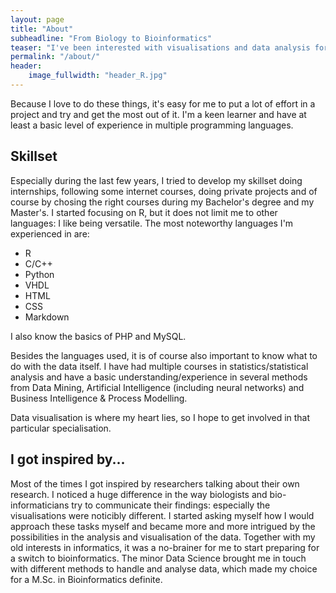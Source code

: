 ```yaml
---
layout: page
title: "About"
subheadline: "From Biology to Bioinformatics"
teaser: "I've been interested with visualisations and data analysis for years. Now that I've finished my B.Sc. Biology, I chose the path to being a bioinformatician!"
permalink: "/about/"
header:
    image_fullwidth: "header_R.jpg"
---
```

Because I love to do these things, it's easy for me to put a lot of effort in a project and try and get the most out of it. I'm a keen learner and have at least a basic level of experience in multiple programming languages.


## Skillset

Especially during the last few years, I tried to develop my skillset doing internships, following some internet courses, doing private projects and of course by chosing the right courses during my Bachelor's degree and my Master's. I started focusing on R, but it does not limit me to other languages: I like being versatile.
The most noteworthy languages I'm experienced in are:
- R
- C/C++
- Python
- VHDL
- HTML
- CSS
- Markdown

I also know the basics of PHP and MySQL.

Besides the languages used, it is of course also important to know what to do with the data itself. I have had multiple courses in statistics/statistical analysis and have a basic understanding/experience in several methods from Data Mining, Artificial Intelligence (including neural networks) and Business Intelligence & Process Modelling.

Data visualisation is where my heart lies, so I hope to get involved in that particular specialisation.

## I got inspired by...

Most of the times I got inspired by researchers talking about their own research. I noticed a huge difference in the way biologists and bio-informaticians try to communicate their findings: especially the visualisations were noticibly different. I started asking myself how I would approach these tasks myself and became more and more intrigued by the possibilities in the analysis and visualisation of the data. Together with my old interests in informatics, it was a no-brainer for me to start preparing for a switch to bioinformatics. The minor Data Science brought me in touch with different methods to handle and analyse data, which made my choice for a M.Sc. in Bioinformatics definite.
